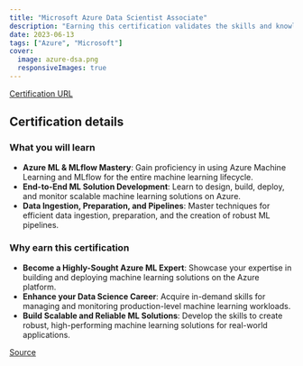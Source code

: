 ```yaml
---
title: "Microsoft Azure Data Scientist Associate"
description: "Earning this certification validates the skills and knowledge to apply Azure’s machine learning techniques to train, evaluate, and deploy models that solve business problems."
date: 2023-06-13
tags: ["Azure", "Microsoft"]
cover:
  image: azure-dsa.png
  responsiveImages: true
---
```


[Certification URL](https://www.credly.com/badges/7c4f2a43-cf71-4604-b36d-d68544c96a2e/public_url)

## Certification details

### What you will learn

- **Azure ML & MLflow Mastery**: Gain proficiency in using Azure Machine Learning and MLflow for the entire machine learning lifecycle.
- **End-to-End ML Solution Development**: Learn to design, build, deploy, and monitor scalable machine learning solutions on Azure.
- **Data Ingestion, Preparation, and Pipelines**: Master techniques for efficient data ingestion, preparation, and the creation of robust ML pipelines.

### Why earn this certification

- **Become a Highly-Sought Azure ML Expert**: Showcase your expertise in building and deploying machine learning solutions on the Azure platform.
- **Enhance your Data Science Career**: Acquire in-demand skills for managing and monitoring production-level machine learning workloads.
- **Build Scalable and Reliable ML Solutions**: Develop the skills to create robust, high-performing machine learning solutions for real-world applications.

[Source](https://learn.microsoft.com/en-us/certifications/azure-data-scientist/)